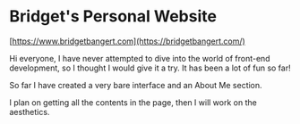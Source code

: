 # Bridget's Personal Website

[https://www.bridgetbangert.com](https://bridgetbangert.com/)

Hi everyone, I have never attempted to dive into the world of front-end development, so I thought I would give it a try. It has been a lot of fun so far!

So far I have created a very bare interface and an About Me section.

I plan on getting all the contents in the page, then I will work on the aesthetics.

